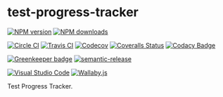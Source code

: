 # test-progress-tracker

[![NPM version][npm-image]][npm-url]
[![NPM downloads][downloads-image]][downloads-url]

[![Circle CI][circleci-image]][circleci-url]
[![Travis CI][travis-image]][travis-url]
[![Codecov][codecov-image]][codecov-url]
[![Coveralls Status][coveralls-image]][coveralls-url]
[![Codacy Badge][codacy-image]][codacy-url]

[![Greenkeeper badge][green-keeper-image]][green-keeper-url]
[![semantic-release][semantic-release-image]][semantic-release-url]

[![Visual Studio Code][vscode-image]][vscode-url]
[![Wallaby.js][wallaby-image]][wallaby-url]

Test Progress Tracker.

[circleci-image]: https://circleci.com/gh/unional/test-progress-tracker/tree/master.svg?style=shield
[circleci-url]: https://circleci.com/gh/unional/test-progress-tracker/tree/master
[codacy-image]: https://api.codacy.com/project/badge/Grade/b2b1880f3ecd4f2caaeb169a3121e6e9
[codacy-url]: https://www.codacy.com/app/homawong/test-progress-tracker?utm_source=github.com&amp;utm_medium=referral&amp;utm_content=unional/test-progress-tracker&amp;utm_campaign=Badge_Grade
[codecov-image]: https://codecov.io/gh/unional/test-progress-tracker/branch/master/graph/badge.svg
[codecov-url]: https://codecov.io/gh/unional/test-progress-tracker
[coveralls-image]: https://coveralls.io/repos/github/unional/test-progress-tracker/badge.svg
[coveralls-url]: https://coveralls.io/github/unional/test-progress-tracker
[downloads-image]: https://img.shields.io/npm/dm/test-progress-tracker.svg?style=flat
[downloads-url]: https://npmjs.org/package/test-progress-tracker
[green-keeper-image]: https://badges.greenkeeper.io/unional/test-progress-tracker.svg
[green-keeper-url]: https://greenkeeper.io/
[npm-image]: https://img.shields.io/npm/v/test-progress-tracker.svg?style=flat
[npm-url]: https://npmjs.org/package/test-progress-tracker
[semantic-release-image]:https://img.shields.io/badge/%20%20%F0%9F%93%A6%F0%9F%9A%80-semantic--release-e10079.svg
[semantic-release-url]:https://github.com/semantic-release/semantic-release
[travis-image]: https://img.shields.io/travis/unional/test-progress-tracker/master.svg?style=flat
[travis-url]: https://travis-ci.org/unional/test-progress-tracker?branch=master
[vscode-image]: https://img.shields.io/badge/vscode-ready-green.svg
[vscode-url]: https://code.visualstudio.com/
[wallaby-image]: https://img.shields.io/badge/wallaby.js-configured-green.svg
[wallaby-url]: https://wallabyjs.com
